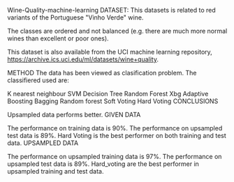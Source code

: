 Wine-Quality-machine-learning
DATASET: This datasets is related to red variants of the Portuguese "Vinho Verde" wine.

The classes are ordered and not balanced (e.g. there are much more normal wines than excellent or poor ones).

This dataset is also available from the UCI machine learning repository, https://archive.ics.uci.edu/ml/datasets/wine+quality.

METHOD The data has been viewed as clasification problem. The classifiered used are:

K nearest neighbour
SVM
Decision Tree
Random Forest
Xbg
Adaptive Boosting
Bagging Random forest
Soft Voting
Hard Voting
CONCLUSIONS

Upsampled data performs better.
GIVEN DATA

The performance on training data is 90%.
The performance on upsampled test data is 89%.
Hard Voting is the best performer on both training and test data.
UPSAMPLED DATA

The performance on upsampled training data is 97%.
The performance on upsampled test data is 89%.
Hard_voting are the best performer in upsampled training and test data.

